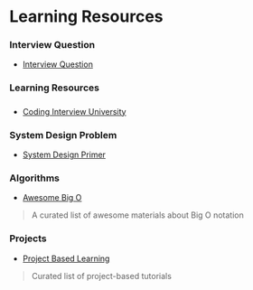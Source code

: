 # Learning Resources

### Interview Question

- [Interview Question](https://github.com/MaximAbramchuck/awesome-interview-questions)


### Learning Resources

##### 

- [Coding Interview University](https://github.com/jwasham/coding-interview-university)


### System Design Problem

- [System Design Primer](https://github.com/donnemartin/system-design-primer)

### Algorithms

- [Awesome Big O](https://github.com/okulbilisim/awesome-big-o)
> A curated list of awesome materials about Big O notation

### Projects

- [Project Based Learning](https://github.com/tuvttran/project-based-learning)
> Curated list of project-based tutorials

